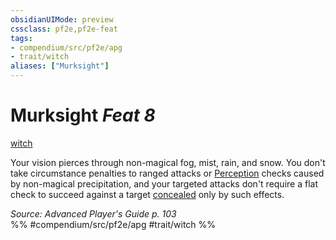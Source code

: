 ```yaml
---
obsidianUIMode: preview
cssclass: pf2e,pf2e-feat
tags:
- compendium/src/pf2e/apg
- trait/witch
aliases: ["Murksight"]
---
```

# Murksight  *Feat 8*  
[witch](/rules/traits/witch-apg.md)  


Your vision pierces through non-magical fog, mist, rain, and snow. You don't take circumstance penalties to ranged attacks or [Perception](/compendium/skills.md#Perception) checks caused by non-magical precipitation, and your targeted attacks don't require a flat check to succeed against a target [concealed](/rules/conditions.md#Concealed) only by such effects.

*Source: Advanced Player's Guide p. 103*  
%% #compendium/src/pf2e/apg #trait/witch %%